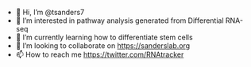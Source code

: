 - 👋 Hi, I’m @tsanders7
- 👀 I’m interested in pathway analysis generated from Differential RNA-seq
- 🌱 I’m currently learning how to differentiate stem cells
- 💞️ I’m looking to collaborate on https://sanderslab.org
- 📫 How to reach me https://twitter.com/RNAtracker

<!---
tsanders7/tsanders7 is a ✨ special ✨ repository because its `README.md` (this file) appears on your GitHub profile.
You can click the Preview link to take a look at your changes.
--->

